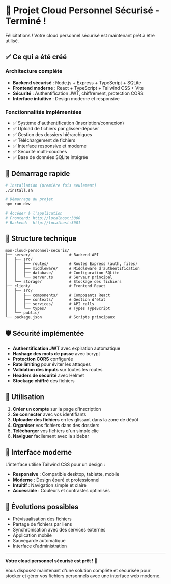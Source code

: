 # 🎉 Projet Cloud Personnel Sécurisé - Terminé !

Félicitations ! Votre cloud personnel sécurisé est maintenant prêt à être utilisé.

## ✅ Ce qui a été créé

### Architecture complète
- **Backend sécurisé** : Node.js + Express + TypeScript + SQLite
- **Frontend moderne** : React + TypeScript + Tailwind CSS + Vite
- **Sécurité** : Authentification JWT, chiffrement, protection CORS
- **Interface intuitive** : Design moderne et responsive

### Fonctionnalités implémentées
- ✅ Système d'authentification (inscription/connexion)
- ✅ Upload de fichiers par glisser-déposer
- ✅ Gestion des dossiers hiérarchiques
- ✅ Téléchargement de fichiers
- ✅ Interface responsive et moderne
- ✅ Sécurité multi-couches
- ✅ Base de données SQLite intégrée

## 🚀 Démarrage rapide

```bash
# Installation (première fois seulement)
./install.sh

# Démarrage du projet
npm run dev

# Accéder à l'application
# Frontend: http://localhost:3000
# Backend:  http://localhost:3001
```

## 🔧 Structure technique

```
mon-cloud-personnel-securis/
├── server/                 # Backend API
│   ├── src/
│   │   ├── routes/         # Routes Express (auth, files)
│   │   ├── middleware/     # Middleware d'authentification
│   │   ├── database/       # Configuration SQLite
│   │   └── server.ts       # Serveur principal
│   └── storage/            # Stockage des fichiers
├── client/                 # Frontend React
│   ├── src/
│   │   ├── components/     # Composants React
│   │   ├── contexts/       # Gestion d'état
│   │   ├── services/       # API calls
│   │   └── types/          # Types TypeScript
│   └── public/
└── package.json            # Scripts principaux
```

## 🛡️ Sécurité implémentée

- **Authentification JWT** avec expiration automatique
- **Hashage des mots de passe** avec bcrypt
- **Protection CORS** configurée
- **Rate limiting** pour éviter les attaques
- **Validation des inputs** sur toutes les routes
- **Headers de sécurité** avec Helmet
- **Stockage chiffré** des fichiers

## 📱 Utilisation

1. **Créer un compte** sur la page d'inscription
2. **Se connecter** avec vos identifiants
3. **Uploader des fichiers** en les glissant dans la zone de dépôt
4. **Organiser** vos fichiers dans des dossiers
5. **Télécharger** vos fichiers d'un simple clic
6. **Naviguer** facilement avec la sidebar

## 🎨 Interface moderne

L'interface utilise Tailwind CSS pour un design :
- **Responsive** : Compatible desktop, tablette, mobile
- **Moderne** : Design épuré et professionnel
- **Intuitif** : Navigation simple et claire
- **Accessible** : Couleurs et contrastes optimisés

## 🔮 Évolutions possibles

- Prévisualisation des fichiers
- Partage de fichiers par liens
- Synchronisation avec des services externes
- Application mobile
- Sauvegarde automatique
- Interface d'administration

---

**Votre cloud personnel sécurisé est prêt ! 🎉**

Vous disposez maintenant d'une solution complète et sécurisée pour stocker et gérer vos fichiers personnels avec une interface web moderne.
